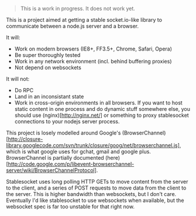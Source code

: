 > This is a work in progress. It does not work yet.

This is a project aimed at getting a stable socket.io-like library to communicate
between a node.js server and a browser.

It will:

- Work on modern browsers (IE8+, FF3.5+, Chrome, Safari, Opera)
- Be super thoroughly tested
- Work in any network environment (incl. behind buffering proxies)
- Not depend on websockets

It will not:

- Do RPC
- Land in an inconsistant state
- Work in cross-origin environments in all browsers. If you want to host static content
  in one process and do dynamic stuff somewhere else, you should use (nginx)[http://nginx.net/]
  or something to proxy stablesocket connections to your nodejs server process.

This project is losely modelled around Google's (BrowserChannel)[http://closure-library.googlecode.com/svn/trunk/closure/goog/net/browserchannel.js],
which is what google uses for gchat, gmail and google plus. BrowserChannel is partially
documented (here)[http://code.google.com/p/libevent-browserchannel-server/wiki/BrowserChannelProtocol].

Stablesocket uses long polling HTTP GETs to move content from the server to the client,
and a series of POST requests to move data from the client to the server. This is higher
bandwidth than websockets, but I don't care. Eventually I'd like stablesocket to use
websockets when available, but the websocket spec is far too unstable for that right now.

